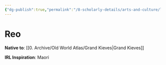 ```yaml
---
{"dg-publish":true,"permalink":"/8-scholarly-details/arts-and-culture/languages/reo/","noteIcon":""}
---
```


# Reo

**Native to**: [[0. Archive/Old World Atlas/Grand Kieves\|Grand Kieves]] 

**IRL Inspiration**: Maori 